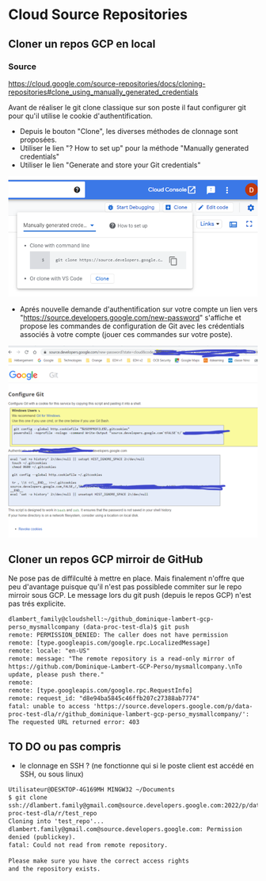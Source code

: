 # Cloud Source Repositories 

## Cloner un repos GCP en local
### Source
https://cloud.google.com/source-repositories/docs/cloning-repositories#clone_using_manually_generated_credentials

Avant de réaliser le git clone classique sur son poste il faut configurer git pour qu'il utilise le cookie d'authentification.

- Depuis le bouton "Clone", les diverses méthodes de clonnage sont proposées. 
- Utiliser le lien "? How to set up" pour la méthode "Manually generated credentials"
- Utiliser le lien "Generate and store your Git credentials"

![](https://github.com/Dominique-Lambert-GCP-Perso/mysmallcompany/blob/master/GCP/Cloud%20Source%20Repositories/Manually%20generate%20credential%20to%20git.PNG) 

- Aprés nouvelle demande d'authentification sur votre compte un lien vers "https://source.developers.google.com/new-password" s'affiche et propose les commandes de configuration de Git avec les crédentials associés à votre compte (jouer ces commandes sur votre poste).

![](https://github.com/Dominique-Lambert-GCP-Perso/mysmallcompany/blob/master/GCP/Cloud%20Source%20Repositories/Git%20Credentials.PNG)

## Cloner un repos GCP mirroir de GitHub
Ne pose pas de diffilculté à mettre en place. Mais finalement n'offre que peu d'avantage puisque qu'il n'est pas possiblede commiter sur le repo mirroir sous GCP.
Le message lors du git push (depuis le repos GCP) n'est pas trés explicite.

```Shell
dlambert_family@cloudshell:~/github_dominique-lambert-gcp-perso_mysmallcompany (data-proc-test-dla)$ git push
remote: PERMISSION_DENIED: The caller does not have permission
remote: [type.googleapis.com/google.rpc.LocalizedMessage]
remote: locale: "en-US"
remote: message: "The remote repository is a read-only mirror of https://github.com/Dominique-Lambert-GCP-Perso/mysmallcompany.\nTo update, please push there."
remote:
remote: [type.googleapis.com/google.rpc.RequestInfo]
remote: request_id: "d8e94ba5845c46ffb207c27388ab7774"
fatal: unable to access 'https://source.developers.google.com/p/data-proc-test-dla/r/github_dominique-lambert-gcp-perso_mysmallcompany/': The requested URL returned error: 403
```

## TO DO ou pas compris
- le clonnage en SSH ? (ne fonctionne qui si le poste client est accédé en SSH, ou sous linux)

```Shell
Utilisateur@DESKTOP-4G169MH MINGW32 ~/Documents
$ git clone ssh://dlambert.family@gmail.com@source.developers.google.com:2022/p/data-proc-test-dla/r/test_repo
Cloning into 'test_repo'...
dlambert.family@gmail.com@source.developers.google.com: Permission denied (publickey).
fatal: Could not read from remote repository.

Please make sure you have the correct access rights
and the repository exists.
```
